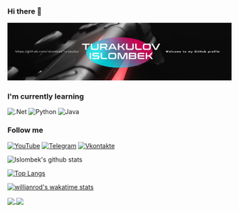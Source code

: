 ### Hi there 👋

[![Header](https://github.com/IslombekTurakulov/IslombekTurakulov/blob/main/Images/header2.jpg)](https://www.youtube.com/c/DarkPrinceOfficial)

### I'm currently learning
![.Net](https://img.shields.io/badge/-Framework-090909?style=for-the-badge&logo=.net&logoColor=E5D3FF)
![Python](https://img.shields.io/badge/-Python-090909?style=for-the-badge&logo=python&logoColor=47C5FB)
![Java](https://img.shields.io/badge/-Java-090909?style=for-the-badge&logo=java&logoColor=47C5FB)
### Follow me
[![YouTube](https://img.shields.io/badge/-YouTube-090909?style=for-the-badge&logo=YouTube&logoColor=FF0000)](https://www.youtube.com/c/DarkPrinceOfficial)
[![Telegram](https://img.shields.io/badge/-Telegram-090909?style=for-the-badge&logo=telegram&logoColor=27A0D9)](https://t.me/MrTurakulov)
[![Vkontakte](https://img.shields.io/badge/-Vkontakte-090909?style=for-the-badge&logo=Vk&logoColor=4F7DB3)](https://vk.com/islomturakulov)

![Islombek's github stats](https://github-readme-stats.vercel.app/api?username=islombekturakulov&show_icons=true&theme=radical)

[![Top Langs](https://github-readme-stats.vercel.app/api/top-langs/?username=islombekturakulov&layout=compact)](https://github.com/islombekturakulov/github-readme-stats)


[![willianrod's wakatime stats](https://github-readme-stats.vercel.app/api/wakatime?username=islombekturakulov)](https://github.com/islombekturakulov/github-readme-stats)

<a href="https://github.com/islombekturakulov/github-readme-stats">
  <img align="center" src="https://github-readme-stats.vercel.app/api/pin/?username=islombekturakulov&repo=checkersgame" />
</a>
<a href="https://github.com/islombekturakulov/convoychat">
  <img align="center" src="https://github-readme-stats.vercel.app/api/pin/?username=islombekturakulov&repo=notepadplusplus" />
</a>


